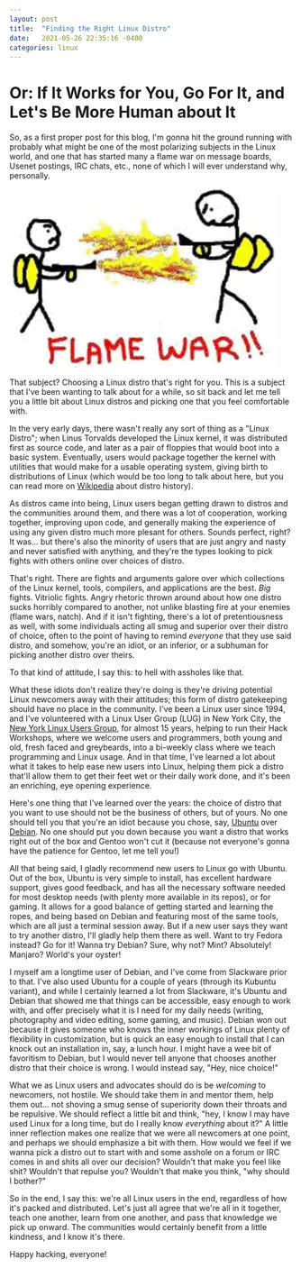 ```yaml
---
layout: post
title:  "Finding the Right Linux Distro"
date:   2021-05-26 22:35:16 -0400
categories: linux
---
```


# Or: If It Works for You, Go For It, and Let's Be More Human about It

So, as a first proper post for this blog, I'm gonna hit the ground running with probably what might be one of the most polarizing subjects in the Linux world, and one that has started many a flame war on message boards, Usenet postings, IRC chats, etc., none of which I will ever understand why, personally.

![Basically this](/assets/flamewar.jpg)

That subject? Choosing a Linux distro that's right for you. This is a subject that I've been wanting to talk about for a while, so sit back and let me tell you a little bit about Linux distros and picking one that you feel comfortable with.

In the very early days, there wasn't really any sort of thing as a "Linux Distro"; when Linus Torvalds developed the Linux kernel, it was distributed first as source code, and later as a pair of floppies that would boot into a basic system. Eventually, users would package together the kernel with utilities that would make for a usable operating system, giving birth to distributions of Linux (which would be too long to talk about here, but you can read more on [Wikipedia](https://en.wikipedia.org/wiki/Linux_distribution#History) about distro history).

As distros came into being, Linux users began getting drawn to distros and the communities around them, and there was a lot of cooperation, working together, improving upon code, and generally making the experience of using any given distro much more plesant for others. Sounds perfect, right? It was... but there's also the minority of users that are just angry and nasty and never satisfied with anything, and they're the types looking to pick fights with others online over choices of distro.

That's right. There are fights and arguments galore over which collections of the Linux kernel, tools, compilers, and applications are the best. *Big* fights. Vitriolic fights. Angry rhetoric thrown around about how one distro sucks horribly compared to another, not unlike blasting fire at your enemies (flame wars, natch). And if it isn't fighting, there's a lot of pretentiousness as well, with some individuals acting all smug and superior over their distro of choice, often to the point of having to remind *everyone* that they use said distro, and somehow, you're an idiot, or an inferior, or a subhuman for picking another distro over theirs. 

To that kind of attitude, I say this: to hell with assholes like that.

What these idiots don't realize they're doing is they're driving potential Linux newcomers away with their attitudes; this form of distro gatekeeping should have no place in the community. I've been a Linux user since 1994, and I've volunteered with a Linux User Group (LUG) in New York City, the [New York Linux Users Group](http://nylug.org/), for almost 15 years, helping to run their Hack Workshops, where we welcome users and programmers, both young and old, fresh faced and greybeards, into a bi-weekly class where we teach programming and Linux usage. And in that time, I've learned a lot about what it takes to help ease new users into Linux, helping them pick a distro that'll allow them to get their feet wet or their daily work done, and it's been an enriching, eye opening experience.

Here's one thing that I've learned over the years: the choice of distro that you want to use should not be the business of others, but of yours. No one should tell you that you're an idiot because you chose, say, [Ubuntu](https://ubuntu.com/) over [Debian](https://www.debian.org/). No one should put you down because you want a distro that works right out of the box and Gentoo won't cut it (because not everyone's gonna have the patience for Gentoo, let me tell you!)

All that being said, I gladly recommend new users to Linux go with Ubuntu. Out of the box, Ubuntu is very simple to install, has excellent hardware support, gives good feedback, and has all the necessary software needed for most desktop needs (with plenty more available in its repos), or for gaming. It allows for a good balance of getting started and learning the ropes, and being based on Debian and featuring most of the same tools, which are all just a terminal session away.
But if a new user says they want to try another distro, I'll gladly help them there as well. Want to try Fedora instead? Go for it! Wanna try Debian? Sure, why not? Mint? Absolutely! Manjaro? World's your oyster!

I myself am a longtime user of Debian, and I've come from Slackware prior to that. I've also used Ubuntu for a couple of years (through its Kubuntu variant), and while I certainly learned a lot from Slackware, it's Ubuntu and Debian that showed me that things can be accessible, easy enough to work with, and offer precisely what it is I need for my daily needs (writing, photography and video editing, some gaming, and music). Debian won out because it gives someone who knows the inner workings of Linux plenty of flexibility in customization, but is quick an easy enough to install that I can knock out an installation in, say, a lunch hour. I might have a wee bit of favoritism to Debian, but I would never tell anyone that chooses another distro that their choice is wrong. I would instead say, "Hey, nice choice!"

What we as Linux users and advocates should do is be *welcoming* to newcomers, not hostile. We should take them in and mentor them, help them out... not shoving a smug sense of superiority down their throats and be repulsive. We should reflect a little bit and think, "hey, I know I may have used Linux for a long time, but do I really know *everything* about it?" A little inner reflection makes one realize that we were all newcomers at one point, and perhaps we should emphasize a bit with them. How would we feel if we wanna pick a distro out to start with and some asshole on a forum or IRC comes in and shits all over our decision? Wouldn't that make you feel like shit? Wouldn't that repulse you? Wouldn't that make you think, "why should I bother?"

So in the end, I say this: we're all Linux users in the end, regardless of how it's packed and distributed. Let's just all agree that we're all in it together, teach one another, learn from one another, and pass that knowledge we pick up onward. The communities would certainly benefit from a little kindness, and I know it's there.

Happy hacking, everyone!